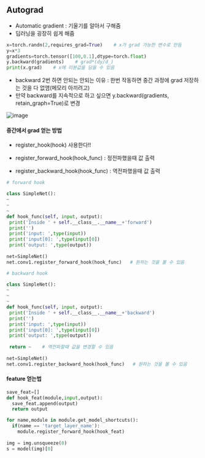 ## Autograd
* Automatic gradient : 기울기를 알아서 구해줌
* 딥러닝을 굉장히 쉽게 해줌

```python
x=torch.randn(2,requires_grad=True)    # x가 grad 가능한 변수로 만듬
y=x*3
gradients=torch.tensor([100,0.1],dtype=torch.float)
y.backward(gradients)    # grad*(dy/d_)
print(x.grad)    # x에 미분값을 담을 수 있음
````

* backward 2번 하면 안되는 안되는 이유 : 한번 작동하면 중간 과정에 grad 저장하는 것을 다 없앰(메모리 아끼려고)
* 만약 backward를 지속적으로 하고 싶으면 y.backward(gradients, retain_graph=True)로 변경

![image](https://user-images.githubusercontent.com/63588046/157419707-6cc06d08-7533-4f83-ac91-816c580c3998.png)


#### 중간에서 grad 얻는 방법
* register_hook(hook) 사용한다!!

* register_forward_hook(hook_func) : 정전파했을때 값 출력
* register_backward_hook(hook_func) : 역전파했을때 값 출력

```python
# forward hook

class SimpleNet():
~
~
~
def hook_func(self, input, output):
 print('Inside ' + self.__class__.__name__+'forward')
 print('')
 print('input: ',type(input))
 print('input[0]: ',type(input[0])
 print('output: ',type(output))
 
net=SimpleNet()
net.conv1.register_forward_hook(hook_func)   # 원하는 것을 볼 수 있음
```

```python
# backward hook

class SimpleNet():
~
~
~
def hook_func(self, input, output):
 print('Inside ' + self.__class__.__name__+'backward')
 print('')
 print('input: ',type(input))
 print('input[0]: ',type(input[0])
 print('output: ',type(output))
 
 return ~    # 역전파할때 값을 변경할 수 있음
 
net=SimpleNet()
net.conv1.register_backward_hook(hook_func)   # 원하는 것을 볼 수 있음
```


#### feature  얻는법
```python
save_feat=[]
def hook_feat(module,input,output):
  save_feat.append(output)
  return output

for name,module in module.get_model_shortcuts():
  if(name == 'target_layer_name'):
    module.register_forward_hook(hook_feat)
  
img = img.unsqueeze(0)
s = model(img)[0]

```

